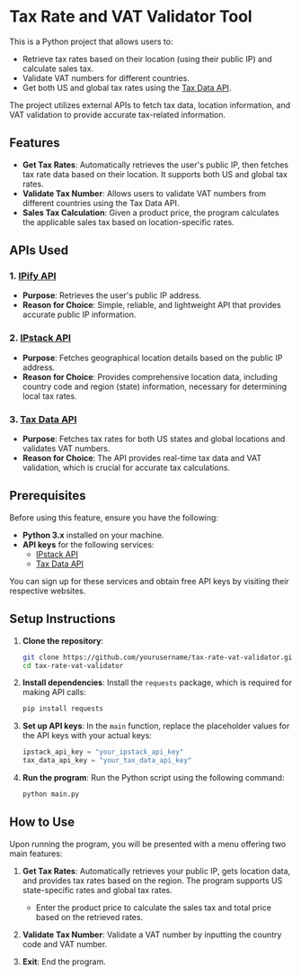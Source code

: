 # Tax Rate and VAT Validator Tool

This is a Python project that allows users to:
- Retrieve tax rates based on their location (using their public IP) and calculate sales tax.
- Validate VAT numbers for different countries.
- Get both US and global tax rates using the [Tax Data API](https://apilayer.com/marketplace/tax_data-api).
  
The project utilizes external APIs to fetch tax data, location information, and VAT validation to provide accurate tax-related information.

## Features
- **Get Tax Rates**: Automatically retrieves the user's public IP, then fetches tax rate data based on their location. It supports both US and global tax rates.
- **Validate Tax Number**: Allows users to validate VAT numbers from different countries using the Tax Data API.
- **Sales Tax Calculation**: Given a product price, the program calculates the applicable sales tax based on location-specific rates.

## APIs Used
### 1. [IPify API](https://www.ipify.org/)
- **Purpose**: Retrieves the user's public IP address.
- **Reason for Choice**: Simple, reliable, and lightweight API that provides accurate public IP information.

### 2. [IPstack API](https://ipstack.com/)
- **Purpose**: Fetches geographical location details based on the public IP address.
- **Reason for Choice**: Provides comprehensive location data, including country code and region (state) information, necessary for determining local tax rates.

### 3. [Tax Data API](https://apilayer.com/marketplace/tax_data-api)
- **Purpose**: Fetches tax rates for both US states and global locations and validates VAT numbers.
- **Reason for Choice**: The API provides real-time tax data and VAT validation, which is crucial for accurate tax calculations.

## Prerequisites
Before using this feature, ensure you have the following:
- **Python 3.x** installed on your machine.
- **API keys** for the following services:
  - [IPstack API](https://ipstack.com/)
  - [Tax Data API](https://apilayer.com/marketplace/tax_data-api)
  
You can sign up for these services and obtain free API keys by visiting their respective websites.

## Setup Instructions

1. **Clone the repository**:
    ```bash
    git clone https://github.com/yourusername/tax-rate-vat-validator.git
    cd tax-rate-vat-validator
    ```

2. **Install dependencies**:
    Install the `requests` package, which is required for making API calls:
    ```bash
    pip install requests
    ```

3. **Set up API keys**:
    In the `main` function, replace the placeholder values for the API keys with your actual keys:
    ```python
    ipstack_api_key = "your_ipstack_api_key"
    tax_data_api_key = "your_tax_data_api_key"
    ```

4. **Run the program**:
    Run the Python script using the following command:
    ```bash
    python main.py
    ```

## How to Use
Upon running the program, you will be presented with a menu offering two main features:

1. **Get Tax Rates**: Automatically retrieves your public IP, gets location data, and provides tax rates based on the region. The program supports US state-specific rates and global tax rates.
   
    - Enter the product price to calculate the sales tax and total price based on the retrieved rates.

2. **Validate Tax Number**: Validate a VAT number by inputting the country code and VAT number.

3. **Exit**: End the program. 
